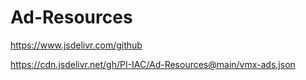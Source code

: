 # Ad-Resources
https://www.jsdelivr.com/github


https://cdn.jsdelivr.net/gh/PI-IAC/Ad-Resources@main/vmx-ads.json